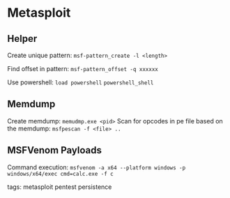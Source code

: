 # Metasploit

## Helper
Create unique pattern:
`msf-pattern_create -l <length>`

Find offset in pattern:
`msf-pattern_offset -q xxxxxx`

Use powershell:
`load powershell`
`powershell_shell`

## Memdump
Create memdump:
`memudmp.exe <pid>`
Scan for opcodes in pe file based on the memdump:
`msfpescan -f <file> ..`

## MSFVenom Payloads
Command execution:
`msfvenom -a x64 --platform windows -p windows/x64/exec cmd=calc.exe -f c`


tags: metasploit pentest persistence 
